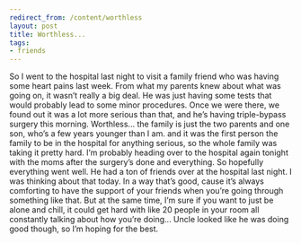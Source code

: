 ```yaml
---
redirect_from: /content/worthless
layout: post
title: Worthless...
tags:
- friends
---
```

So I went to the hospital last night to visit a family friend who was having some heart pains last week. From what my parents knew about what was going on, it wasn’t really a big deal. He was just having some tests that would probably lead to some minor procedures. Once we were there, we found out it was a lot more serious than that, and he’s having triple-bypass surgery this morning. Worthless... the family is just the two parents and one son, who’s a few years younger than I am. and it was the first person the family to be in the hospital for anything serious, so the whole family was taking it pretty hard. I’m probably heading over to the hospital again tonight with the moms after the surgery’s done and everything. So hopefully everything went well. He had a ton of friends over at the hospital last night. I was thinking about that today. In a way that’s good, cause it’s always comforting to have the support of your friends when you’re going through something like that. But at the same time, I’m sure if you want to just be alone and chill, it could get hard with like 20 people in your room all constantly talking about how you’re doing... Uncle looked like he was doing good though, so I’m hoping for the best.
